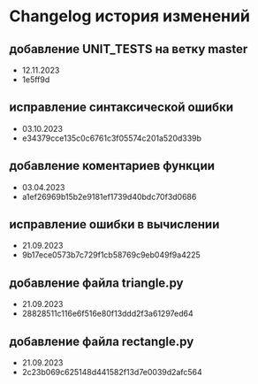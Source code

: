 # Changelog история изменений
 ## добавление UNIT_TESTS на ветку master
 - 12.11.2023
 - 1e5ff9d
 ## исправление синтаксической ошибки
- 03.10.2023
- e34379cce135c0c6761c3f05574c201a520d339b

 ## добавление коментариев функции
- 03.04.2023
- a1ef26969b15b2e9181ef1739d40bdc70f3d0686

 ## исправление ошибки в вычислении
 - 21.09.2023
 - 9b17ece0573b7c729f1cb58769c9eb049f9a4225

 ## добавление файла triangle.py
 - 21.09.2023
 - 28828511c116e6f516e80f13ddd2f3a61297ed64
   
 ## добавление файла rectangle.py
 - 21.09.2023
 - 2c23b069c625148d441582f13d7e0039d2afc564
